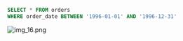 ```sql
SELECT * FROM orders
WHERE order_date BETWEEN '1996-01-01' AND '1996-12-31'
```
![img_16.png](img_16.png)